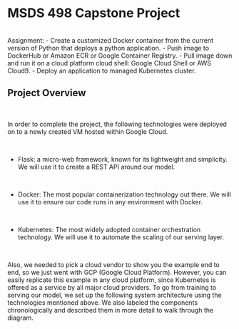 # MSDS 498 Capstone Project
<br />
Assignment:
- Create a customized Docker container from the current version of Python that deploys a python application.
- Push image to DockerHub or Amazon ECR or Google Container Registry.
- Pull image down and run it on a cloud platform cloud shell:  Google Cloud Shell or AWS Cloud9.
- Deploy an application to managed Kubernetes cluster.

## Project Overview

<br />

In order to complete the project, the following technologies were deployed on to a newly created VM hosted within Google Cloud.

<br />

  - Flask: a micro-web framework, known for its lightweight and simplicity. We will use it to create a REST API around our model.

<br />

  - Docker: The most popular containerization technology out there. We will use it to ensure our code runs in any environment with Docker.

<br />

  - Kubernetes: The most widely adopted container orchestration technology. We will use it to automate the scaling of our serving layer.

<br />

Also, we needed to pick a cloud vendor to show you the example end to end, so we just went with GCP (Google Cloud Platform). However, you can easily replicate this example in any cloud platform, since Kubernetes is offered as a service by all major cloud providers.
To go from training to serving our model, we set up the following system architecture using the technologies mentioned above. We also labeled the components chronologically and described them in more detail to walk through the diagram.
